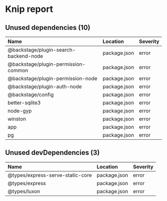 # Knip report

## Unused dependencies (10)

| Name                                  | Location     | Severity |
| :------------------------------------ | :----------- | :------- |
| @backstage/plugin-search-backend-node | package.json | error    |
| @backstage/plugin-permission-common   | package.json | error    |
| @backstage/plugin-permission-node     | package.json | error    |
| @backstage/plugin-auth-node           | package.json | error    |
| @backstage/config                     | package.json | error    |
| better-sqlite3                        | package.json | error    |
| node-gyp                              | package.json | error    |
| winston                               | package.json | error    |
| app                                   | package.json | error    |
| pg                                    | package.json | error    |

## Unused devDependencies (3)

| Name                             | Location     | Severity |
| :------------------------------- | :----------- | :------- |
| @types/express-serve-static-core | package.json | error    |
| @types/express                   | package.json | error    |
| @types/luxon                     | package.json | error    |
